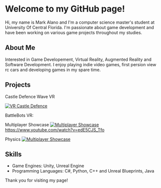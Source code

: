 # Welcome to my GitHub page!

Hi, my name is Mark Alano and I'm a computer science master's student at University Of Central Florida. I'm passionate about game development and have been working on various game projects throughout my studies.

## About Me

Interested in Game Developement, Virtual Reality, Augmented Reality and Software Development. I enjoy playing indie video games, first persion view rc cars and developing games in my spare time. 

## Projects

Castle Defence Wave VR 

  [![VR Castle Defence](https://img.youtube.com/vi/qs9IigFndK0/0.jpg)](https://www.youtube.com/watch?v=qs9IigFndK0)

BattleBots VR:

  Multiplayer Showcase
  [![Multiplayer Showcase](https://img.youtube.com/vi/edE5CJS_Tfo/0.jpg)](https://www.youtube.com/watch?v=edE5CJS_Tfo)
  https://www.youtube.com/watch?v=edE5CJS_Tfo

  Physics
  [![Multiplayer Showcase](https://img.youtube.com/vi/6CyhPZvYogQ/0.jpg)](https://www.youtube.com/watch?v=6CyhPZvYogQ?t=156)

## Skills

- Game Engines: Unity, Unreal Engine
- Programming Languages: C#, Python, C++ and Unreal Blueprints, Java

Thank you for visiting my page!

